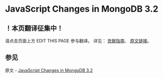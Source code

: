 # JavaScript Changes in MongoDB 3.2

## ！本页翻译征集中！

请点击页面上方 EDIT THIS PAGE 参与翻译。
详见：
[贡献指南]( https://github.com/JinMuInfo/MongoDB-Manual-zh/blob/master/CONTRIBUTING.md )、
[原文链接](  https://docs.mongodb.com/manual/release-notes/3.2-javascript/  )。

## 参见

原文 - [JavaScript Changes in MongoDB 3.2]( https://docs.mongodb.com/manual/release-notes/3.2-javascript/ )

